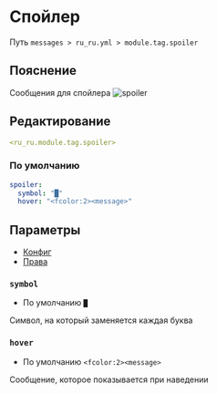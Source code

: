 # Спойлер
Путь `messages > ru_ru.yml > module.tag.spoiler`

## Пояснение
Сообщения для спойлера
![spoiler](/spoiler.png)

## Редактирование
```yaml
<ru_ru.module.tag.spoiler>
```

### По умолчанию
```yaml
spoiler:
  symbol: "█"
  hover: "<fcolor:2><message>"
```

## Параметры

- [Конфиг](/ru/config/module/tag/spoiler/)
- [Права](/ru/permissions/module/tag/spoiler/)

### `symbol`
- По умолчанию `█`

Символ, на который заменяется каждая буква

### `hover`
- По умолчанию `<fcolor:2><message>`

Сообщение, которое показывается при наведении
